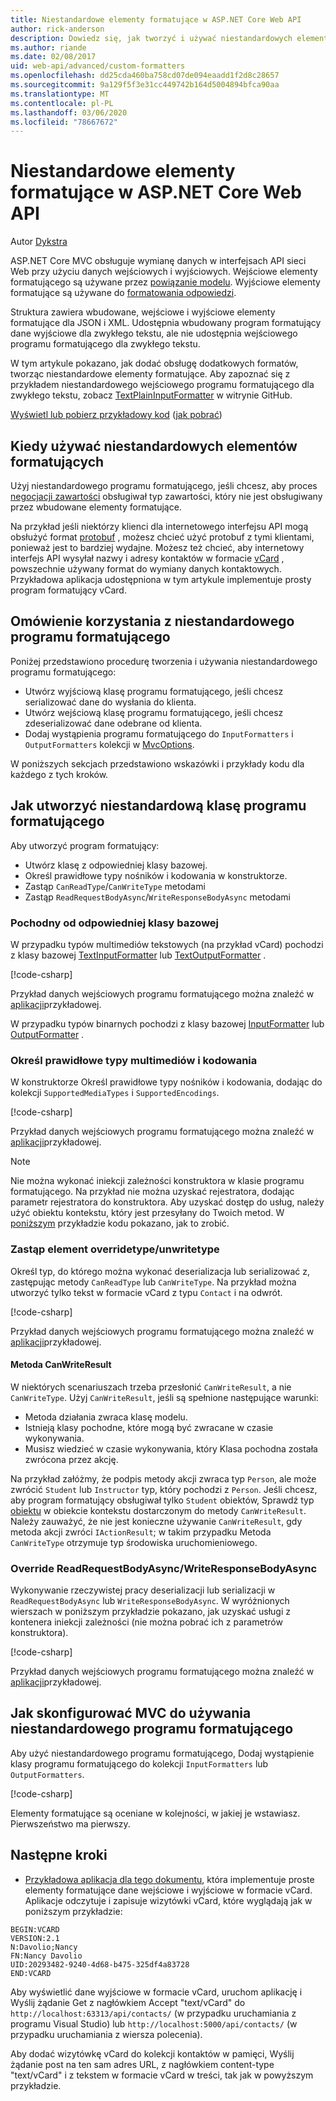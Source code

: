 ```yaml
---
title: Niestandardowe elementy formatujące w ASP.NET Core Web API
author: rick-anderson
description: Dowiedz się, jak tworzyć i używać niestandardowych elementów formatujących dla interfejsów API sieci Web w programie ASP.NET Core.
ms.author: riande
ms.date: 02/08/2017
uid: web-api/advanced/custom-formatters
ms.openlocfilehash: dd25cda460ba758cd07de094eaadd1f2d8c28657
ms.sourcegitcommit: 9a129f5f3e31cc449742b164d5004894bfca90aa
ms.translationtype: MT
ms.contentlocale: pl-PL
ms.lasthandoff: 03/06/2020
ms.locfileid: "78667672"
---
```

# <a name="custom-formatters-in-aspnet-core-web-api"></a>Niestandardowe elementy formatujące w ASP.NET Core Web API

Autor [Dykstra](https://github.com/tdykstra)

ASP.NET Core MVC obsługuje wymianę danych w interfejsach API sieci Web przy użyciu danych wejściowych i wyjściowych. Wejściowe elementy formatującego są używane przez [powiązanie modelu](xref:mvc/models/model-binding). Wyjściowe elementy formatujące są używane do [formatowania odpowiedzi](xref:web-api/advanced/formatting).

Struktura zawiera wbudowane, wejściowe i wyjściowe elementy formatujące dla JSON i XML. Udostępnia wbudowany program formatujący dane wyjściowe dla zwykłego tekstu, ale nie udostępnia wejściowego programu formatującego dla zwykłego tekstu.

W tym artykule pokazano, jak dodać obsługę dodatkowych formatów, tworząc niestandardowe elementy formatujące. Aby zapoznać się z przykładem niestandardowego wejściowego programu formatującego dla zwykłego tekstu, zobacz [TextPlainInputFormatter](https://github.com/aspnet/Entropy/blob/master/samples/Mvc.Formatters/TextPlainInputFormatter.cs) w witrynie GitHub.

[Wyświetl lub pobierz przykładowy kod](https://github.com/dotnet/AspNetCore.Docs/tree/master/aspnetcore/web-api/advanced/custom-formatters/sample) ([jak pobrać](xref:index#how-to-download-a-sample))

## <a name="when-to-use-custom-formatters"></a>Kiedy używać niestandardowych elementów formatujących

Użyj niestandardowego programu formatującego, jeśli chcesz, aby proces [negocjacji zawartości](xref:web-api/advanced/formatting#content-negotiation) obsługiwał typ zawartości, który nie jest obsługiwany przez wbudowane elementy formatujące.

Na przykład jeśli niektórzy klienci dla internetowego interfejsu API mogą obsłużyć format [protobuf](https://github.com/google/protobuf) , możesz chcieć użyć protobuf z tymi klientami, ponieważ jest to bardziej wydajne. Możesz też chcieć, aby internetowy interfejs API wysyłał nazwy i adresy kontaktów w formacie [vCard](https://wikipedia.org/wiki/VCard) , powszechnie używany format do wymiany danych kontaktowych. Przykładowa aplikacja udostępniona w tym artykule implementuje prosty program formatujący vCard.

## <a name="overview-of-how-to-use-a-custom-formatter"></a>Omówienie korzystania z niestandardowego programu formatującego

Poniżej przedstawiono procedurę tworzenia i używania niestandardowego programu formatującego:

* Utwórz wyjściową klasę programu formatującego, jeśli chcesz serializować dane do wysłania do klienta.
* Utwórz wejściową klasę programu formatującego, jeśli chcesz zdeserializować dane odebrane od klienta.
* Dodaj wystąpienia programu formatującego do `InputFormatters` i `OutputFormatters` kolekcji w [MvcOptions](/dotnet/api/microsoft.aspnetcore.mvc.mvcoptions).

W poniższych sekcjach przedstawiono wskazówki i przykłady kodu dla każdego z tych kroków.

## <a name="how-to-create-a-custom-formatter-class"></a>Jak utworzyć niestandardową klasę programu formatującego

Aby utworzyć program formatujący:

* Utwórz klasę z odpowiedniej klasy bazowej.
* Określ prawidłowe typy nośników i kodowania w konstruktorze.
* Zastąp `CanReadType`/`CanWriteType` metodami
* Zastąp `ReadRequestBodyAsync`/`WriteResponseBodyAsync` metodami
  
### <a name="derive-from-the-appropriate-base-class"></a>Pochodny od odpowiedniej klasy bazowej

W przypadku typów multimediów tekstowych (na przykład vCard) pochodzi z klasy bazowej [TextInputFormatter](/dotnet/api/microsoft.aspnetcore.mvc.formatters.textinputformatter) lub [TextOutputFormatter](/dotnet/api/microsoft.aspnetcore.mvc.formatters.textoutputformatter) .

[!code-csharp[](custom-formatters/sample/Formatters/VcardOutputFormatter.cs?name=classdef)]

Przykład danych wejściowych programu formatującego można znaleźć w [aplikacji](https://github.com/dotnet/AspNetCore.Docs/tree/master/aspnetcore/web-api/advanced/custom-formatters/sample)przykładowej.

W przypadku typów binarnych pochodzi z klasy bazowej [InputFormatter](/dotnet/api/microsoft.aspnetcore.mvc.formatters.inputformatter) lub [OutputFormatter](/dotnet/api/microsoft.aspnetcore.mvc.formatters.outputformatter) .

### <a name="specify-valid-media-types-and-encodings"></a>Określ prawidłowe typy multimediów i kodowania

W konstruktorze Określ prawidłowe typy nośników i kodowania, dodając do kolekcji `SupportedMediaTypes` i `SupportedEncodings`.

[!code-csharp[](custom-formatters/sample/Formatters/VcardOutputFormatter.cs?name=ctor&highlight=3,5-6)]

Przykład danych wejściowych programu formatującego można znaleźć w [aplikacji](https://github.com/dotnet/AspNetCore.Docs/tree/master/aspnetcore/web-api/advanced/custom-formatters/sample)przykładowej.

> [!NOTE]
> Nie można wykonać iniekcji zależności konstruktora w klasie programu formatującego. Na przykład nie można uzyskać rejestratora, dodając parametr rejestratora do konstruktora. Aby uzyskać dostęp do usług, należy użyć obiektu kontekstu, który jest przesyłany do Twoich metod. W [poniższym](#read-write) przykładzie kodu pokazano, jak to zrobić.

### <a name="override-canreadtypecanwritetype"></a>Zastąp element overridetype/unwritetype

Określ typ, do którego można wykonać deserializacja lub serializować z, zastępując metody `CanReadType` lub `CanWriteType`. Na przykład można utworzyć tylko tekst w formacie vCard z typu `Contact` i na odwrót.

[!code-csharp[](custom-formatters/sample/Formatters/VcardOutputFormatter.cs?name=canwritetype)]

Przykład danych wejściowych programu formatującego można znaleźć w [aplikacji](https://github.com/dotnet/AspNetCore.Docs/tree/master/aspnetcore/web-api/advanced/custom-formatters/sample)przykładowej.

#### <a name="the-canwriteresult-method"></a>Metoda CanWriteResult

W niektórych scenariuszach trzeba przesłonić `CanWriteResult`, a nie `CanWriteType`. Użyj `CanWriteResult`, jeśli są spełnione następujące warunki:

* Metoda działania zwraca klasę modelu.
* Istnieją klasy pochodne, które mogą być zwracane w czasie wykonywania.
* Musisz wiedzieć w czasie wykonywania, który Klasa pochodna została zwrócona przez akcję.

Na przykład załóżmy, że podpis metody akcji zwraca typ `Person`, ale może zwrócić `Student` lub `Instructor` typ, który pochodzi z `Person`. Jeśli chcesz, aby program formatujący obsługiwał tylko `Student` obiektów, Sprawdź typ [obiektu](/dotnet/api/microsoft.aspnetcore.mvc.formatters.outputformattercanwritecontext.object#Microsoft_AspNetCore_Mvc_Formatters_OutputFormatterCanWriteContext_Object) w obiekcie kontekstu dostarczonym do metody `CanWriteResult`. Należy zauważyć, że nie jest konieczne używanie `CanWriteResult`, gdy metoda akcji zwróci `IActionResult`; w takim przypadku Metoda `CanWriteType` otrzymuje typ środowiska uruchomieniowego.

<a id="read-write"></a>

### <a name="override-readrequestbodyasyncwriteresponsebodyasync"></a>Override ReadRequestBodyAsync/WriteResponseBodyAsync

Wykonywanie rzeczywistej pracy deserializacji lub serializacji w `ReadRequestBodyAsync` lub `WriteResponseBodyAsync`. W wyróżnionych wierszach w poniższym przykładzie pokazano, jak uzyskać usługi z kontenera iniekcji zależności (nie można pobrać ich z parametrów konstruktora).

[!code-csharp[](custom-formatters/sample/Formatters/VcardOutputFormatter.cs?name=writeresponse&highlight=3-4)]

Przykład danych wejściowych programu formatującego można znaleźć w [aplikacji](https://github.com/dotnet/AspNetCore.Docs/tree/master/aspnetcore/web-api/advanced/custom-formatters/sample)przykładowej.

## <a name="how-to-configure-mvc-to-use-a-custom-formatter"></a>Jak skonfigurować MVC do używania niestandardowego programu formatującego

Aby użyć niestandardowego programu formatującego, Dodaj wystąpienie klasy programu formatującego do kolekcji `InputFormatters` lub `OutputFormatters`.

[!code-csharp[](custom-formatters/sample/Startup.cs?name=mvcoptions&highlight=3-4)]

Elementy formatujące są oceniane w kolejności, w jakiej je wstawiasz. Pierwszeństwo ma pierwszy.

## <a name="next-steps"></a>Następne kroki

* [Przykładowa aplikacja dla tego dokumentu](https://github.com/dotnet/AspNetCore.Docs/tree/master/aspnetcore/web-api/advanced/custom-formatters/sample), która implementuje proste elementy formatujące dane wejściowe i wyjściowe w formacie vCard. Aplikacje odczytuje i zapisuje wizytówki vCard, które wyglądają jak w poniższym przykładzie:

```
BEGIN:VCARD
VERSION:2.1
N:Davolio;Nancy
FN:Nancy Davolio
UID:20293482-9240-4d68-b475-325df4a83728
END:VCARD
```

Aby wyświetlić dane wyjściowe w formacie vCard, uruchom aplikację i Wyślij żądanie Get z nagłówkiem Accept "text/vCard" do `http://localhost:63313/api/contacts/` (w przypadku uruchamiania z programu Visual Studio) lub `http://localhost:5000/api/contacts/` (w przypadku uruchamiania z wiersza polecenia).

Aby dodać wizytówkę vCard do kolekcji kontaktów w pamięci, Wyślij żądanie post na ten sam adres URL, z nagłówkiem content-type "text/vCard" i z tekstem w formacie vCard w treści, tak jak w powyższym przykładzie.
